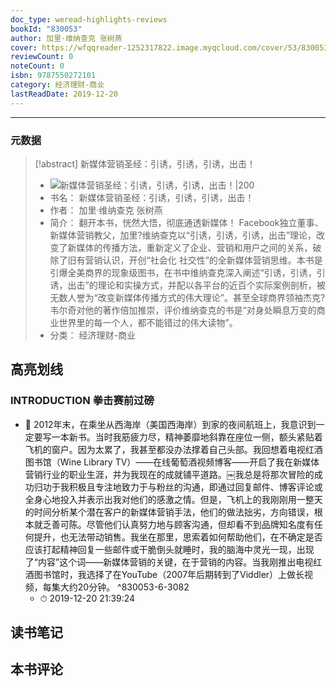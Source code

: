```yaml
---
doc_type: weread-highlights-reviews
bookId: "830053"
author: 加里·维纳查克 张树燕
cover: https://wfqqreader-1252317822.image.myqcloud.com/cover/53/830053/t7_830053.jpg
reviewCount: 0
noteCount: 0
isbn: 9787550272101
category: 经济理财-商业
lastReadDate: 2019-12-20
---
```


---
### 元数据
> [!abstract] 新媒体营销圣经：引诱，引诱，引诱，出击！
> - ![ 新媒体营销圣经：引诱，引诱，引诱，出击！|200](https://wfqqreader-1252317822.image.myqcloud.com/cover/53/830053/t7_830053.jpg)
> - 书名： 新媒体营销圣经：引诱，引诱，引诱，出击！
> - 作者： 加里·维纳查克 张树燕
> - 简介： 翻开本书，恍然大悟，彻底通透新媒体！ Facebook独立董事、新媒体营销教父，加里?维纳查克以“引诱，引诱，引诱，出击”理论，改变了新媒体的传播方法，重新定义了企业、营销和用户之间的关系，破除了旧有营销认识，开创“社会化 社交性”的全新媒体营销思维。本书是引爆全美商界的现象级图书，在书中维纳查克深入阐述“引诱，引诱，引诱，出击”的理论和实操方式，并配以各平台的近百个实际案例剖析，被无数人誉为“改变新媒体传播方式的伟大理论”。甚至全球商界领袖杰克?韦尔奇对他的著作倍加推崇，评价维纳查克的书是“对身处瞬息万变的商业世界里的每一个人，都不能错过的伟大读物”。
> - 分类： 经济理财-商业

## 高亮划线

### INTRODUCTION 拳击赛前过磅


- 📌 2012年末，在乘坐从西海岸（美国西海岸）到家的夜间航班上，我意识到一定要写一本新书。当时我筋疲力尽，精神萎靡地斜靠在座位一侧，额头紧贴着飞机的窗户。因为太累了，我甚至都没办法撑着自己头部。我回想着电视红酒图书馆（Wine Library TV）——在线葡萄酒视频博客——开启了我在新媒体营销行业的职业生涯，并为我现在的成就铺平道路。￼我总是将那次冒险的成功归功于我积极且专注地致力于与粉丝的沟通，即通过回复邮件、博客评论或全身心地投入并表示出我对他们的感激之情。但是，飞机上的我刚刚用一整天的时间分析某个潜在客户的新媒体营销手法，他们的做法拙劣，方向错误，根本就乏善可陈。尽管他们认真努力地与顾客沟通，但却看不到品牌知名度有任何提升，也无法带动销售。我坐在那里，思索着如何帮助他们，在不确定是否应该打起精神回复一些邮件或干脆倒头就睡时，我的脑海中灵光一现，出现了“内容”这个词——新媒体营销的关键，在于营销的内容。当我刚推出电视红酒图书馆时，我选择了在YouTube（2007年后期转到了Viddler）上做长视频，每集大约20分钟。  ^830053-6-3082
    - ⏱ 2019-12-20 21:39:24 
## 读书笔记

## 本书评论
